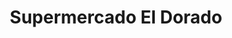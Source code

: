 ---
title: "Supermercado El Dorado"
url: /caracas/supermercado-el-dorado-av-lecuna/
shop: Supermarkt
---